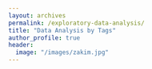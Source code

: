 ```yaml
---
layout: archives
permalink: /exploratory-data-analysis/
title: "Data Analysis by Tags"
author_profile: true
header:
  image: "/images/zakim.jpg"
---
```


